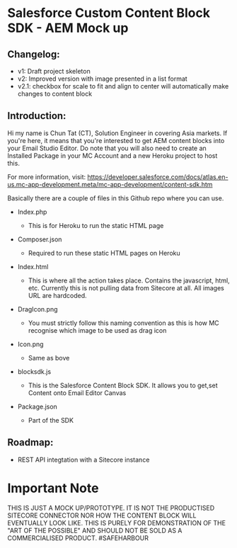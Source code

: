 # Salesforce Custom Content Block SDK - AEM Mock up

## Changelog:
- v1: 	Draft project skeleton
- v2: 	Improved version with image presented in a list format
- v2.1:	checkbox for scale to fit and align to center will automatically make changes to content block 


## Introduction:
Hi my name is Chun Tat (CT), Solution Engineer in covering Asia markets. If you're here, it means that you're interested to get AEM content blocks into your Email Studio Editor. Do note that you will also need to create an Installed Package in your MC Account and a new Heroku project to host this.

For more information, visit: https://developer.salesforce.com/docs/atlas.en-us.mc-app-development.meta/mc-app-development/content-sdk.htm


Basically there are a couple of files in this Github repo where you can use. 


- Index.php 
	- This is for Heroku to run the static HTML page

- Composer.json
	- Required to run these static HTML pages on Heroku

- Index.html
	- This is where all the action takes place. Contains the javascript, html, etc. Currently this is not pulling data from Sitecore at all. All images URL are hardcoded. 

- DragIcon.png
	- You must strictly follow this naming convention as this is how MC recognise which image to be used as drag icon

- Icon.png
	- Same as bove

- blocksdk.js
 	- This is the Salesforce Content Block SDK. It allows you to get,set Content onto Email Editor Canvas

- Package.json
	- Part of the SDK 


## Roadmap:
- REST API integtation with a Sitecore instance


# Important Note

THIS IS JUST A MOCK UP/PROTOTYPE. IT IS NOT THE PRODUCTISED SITECORE CONNECTOR NOR HOW THE CONTENT BLOCK WILL EVENTUALLY LOOK LIKE. THIS IS PURELY FOR DEMONSTRATION OF THE "ART OF THE POSSIBLE" AND SHOULD NOT BE SOLD AS A COMMERCIALISED PRODUCT. #SAFEHARBOUR
